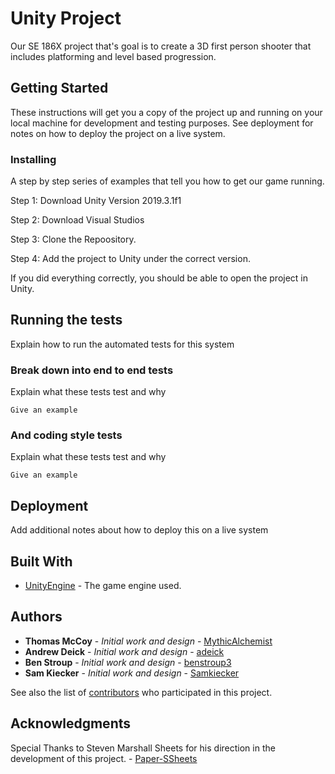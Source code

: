 # Unity Project

Our SE 186X project that's goal is to create a 3D first person shooter that includes platforming and level based progression.

## Getting Started

These instructions will get you a copy of the project up and running on your local machine for development and testing purposes. See deployment for notes on how to deploy the project on a live system.

### Installing

A step by step series of examples that tell you how to get our game running.

Step 1:
Download Unity Version 2019.3.1f1

Step 2:
Download Visual Studios

Step 3:
Clone the Repoository.

Step 4:
Add the project to Unity under the correct version.

If you did everything correctly, you should be able to open the project in Unity.

## Running the tests

Explain how to run the automated tests for this system

### Break down into end to end tests

Explain what these tests test and why

```
Give an example
```

### And coding style tests

Explain what these tests test and why

```
Give an example
```

## Deployment

Add additional notes about how to deploy this on a live system

## Built With

* [UnityEngine](https://unity.com/) - The game engine used.

## Authors

* **Thomas McCoy** - *Initial work and design* - [MythicAlchemist](https://github.com/MythicAlchemist)
* **Andrew Deick** - *Initial work and design* - [adeick](https://github.com/adeick)
* **Ben Stroup** - *Initial work and design* - [benstroup3](https://github.com/bstroup3)
* **Sam Kiecker** - *Initial work and design* - [Samkiecker](https://github.com/Samkiecker)

See also the list of [contributors](https://github.com/SELC-ISU/Unity-Project---STAB/graphs/contributors) who participated in this project.

## Acknowledgments

Special Thanks to Steven Marshall Sheets for his direction in the development of this project. - [Paper-SSheets](https://github.com/Paper-SSheets)
